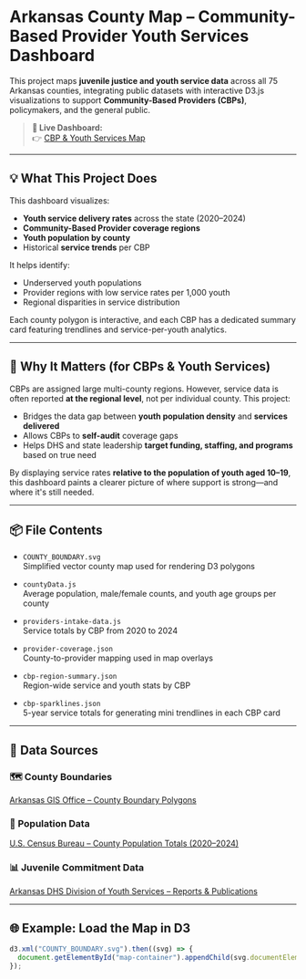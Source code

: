 # Arkansas County Map – Community-Based Provider Youth Services Dashboard

This project maps **juvenile justice and youth service data** across all 75 Arkansas counties, integrating public datasets with interactive D3.js visualizations to support **Community-Based Providers (CBPs)**, policymakers, and the general public.

> **🔗 Live Dashboard:**  
> 👉 [CBP & Youth Services Map](https://dariansweb.github.io/arkansas-county-map-providers)

---

## 💡 What This Project Does

This dashboard visualizes:

- **Youth service delivery rates** across the state (2020–2024)
- **Community-Based Provider coverage regions**
- **Youth population by county**
- Historical **service trends** per CBP

It helps identify:

- Underserved youth populations
- Provider regions with low service rates per 1,000 youth
- Regional disparities in service distribution

Each county polygon is interactive, and each CBP has a dedicated summary card featuring trendlines and service-per-youth analytics.

---

## 🎯 Why It Matters (for CBPs & Youth Services)

CBPs are assigned large multi-county regions. However, service data is often reported **at the regional level**, not per individual county. This project:

- Bridges the data gap between **youth population density** and **services delivered**
- Allows CBPs to **self-audit** coverage gaps
- Helps DHS and state leadership **target funding, staffing, and programs** based on true need

By displaying service rates **relative to the population of youth aged 10–19**, this dashboard paints a clearer picture of where support is strong—and where it's still needed.

---

## 📦 File Contents

- `COUNTY_BOUNDARY.svg`  
  Simplified vector county map used for rendering D3 polygons

- `countyData.js`  
  Average population, male/female counts, and youth age groups per county

- `providers-intake-data.js`  
  Service totals by CBP from 2020 to 2024

- `provider-coverage.json`  
  County-to-provider mapping used in map overlays

- `cbp-region-summary.json`  
  Region-wide service and youth stats by CBP

- `cbp-sparklines.json`  
  5-year service totals for generating mini trendlines in each CBP card

---

## 🧭 Data Sources

### 🗺️ County Boundaries

[Arkansas GIS Office – County Boundary Polygons](https://gis.arkansas.gov/product/county-boundary-polygons/)

### 👥 Population Data

[U.S. Census Bureau – County Population Totals (2020–2024)](https://www.census.gov/data/tables/time-series/demo/popest/2020s-counties-total.html)

### 📊 Juvenile Commitment Data

[Arkansas DHS Division of Youth Services – Reports & Publications](https://humanservices.arkansas.gov/divisions-shared-services/youth-services/reports-publications/)

---

## 🌐 Example: Load the Map in D3

```javascript
d3.xml("COUNTY_BOUNDARY.svg").then((svg) => {
  document.getElementById("map-container").appendChild(svg.documentElement);
});
